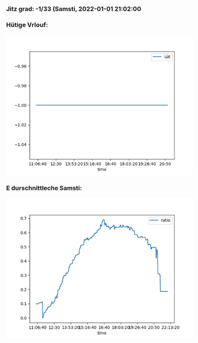 ### Jitz grad: -1/33 (Samsti, 2022-01-01 21:02:00

### Hütige Vrlouf:
![Graph](Today.png)

### E durschnittleche Samsti:
![Graph](Samsti.png)